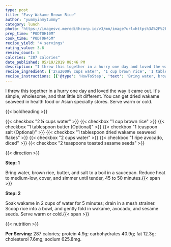 ```yaml
---
type: post
title: "Easy Wakame Brown Rice"
author: "yummyinmytummy"
category: lunch
photo: "https://imagesvc.meredithcorp.io/v3/mm/image?url=https%3A%2F%2Fimages.media-allrecipes.com%2Fuserphotos%2F2364440.jpg"
prep_time: "P0DT0H10M"
cook_time: "P0DT0H45M"
recipe_yield: "4 servings"
rating_value: 3.6
review_count: 5
calories: "287 calories"
date_published: 05/19/2019 08:46 PM
description: "I threw this together in a hurry one day and loved the way it came out. It's simple, wholesome, and that little bit different. You can get dried wakame seaweed in health food or Asian specialty stores. Serve warm or cold."
recipe_ingredient: ['2\u2009¼ cups water', '1 cup brown rice', '1 tablespoon butter', '1 teaspoon salt', '1 tablespoon dried wakame seaweed flakes', '2 cups water', '1 ripe avocado, diced ', '2 teaspoons toasted sesame seeds']
recipe_instructions: [{'@type': 'HowToStep', 'text': 'Bring water, brown rice, butter, and salt to a boil in a saucepan. Reduce heat to medium-low, cover, and simmer until tender, 45 to 50 minutes.\n'}, {'@type': 'HowToStep', 'text': 'Soak wakame in 2 cups of water for 5 minutes; drain in a mesh strainer. Scoop rice into a bowl, and gently fold in wakame, avocado, and sesame seeds. Serve warm or cold.\n'}]
---
```


I threw this together in a hurry one day and loved the way it came out. It's simple, wholesome, and that little bit different. You can get dried wakame seaweed in health food or Asian specialty stores. Serve warm or cold. 

{{< boldheading >}}

{{< checkbox "2 ¼ cups water" >}}
{{< checkbox "1 cup brown rice" >}}
{{< checkbox "1 tablespoon butter  (Optional)" >}}
{{< checkbox "1 teaspoon salt  (Optional)" >}}
{{< checkbox "1 tablespoon dried wakame seaweed flakes" >}}
{{< checkbox "2 cups water" >}}
{{< checkbox "1  ripe avocado, diced" >}}
{{< checkbox "2 teaspoons toasted sesame seeds" >}}


{{< direction >}}

**Step: 1**

Bring water, brown rice, butter, and salt to a boil in a saucepan. Reduce heat to medium-low, cover, and simmer until tender, 45 to 50 minutes.{{< span >}}

**Step: 2**

Soak wakame in 2 cups of water for 5 minutes; drain in a mesh strainer. Scoop rice into a bowl, and gently fold in wakame, avocado, and sesame seeds. Serve warm or cold.{{< span >}}

{{< nutrition >}}

**Per Serving:** 287 calories; protein 4.9g; carbohydrates 40.9g; fat 12.3g; cholesterol 7.6mg; sodium 625.8mg.